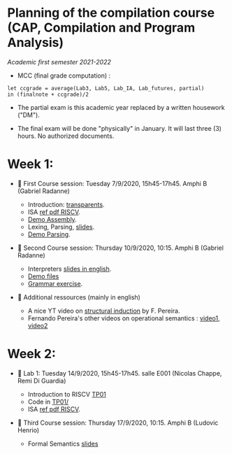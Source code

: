 # Planning of the compilation course (CAP, Compilation and Program Analysis)
_Academic first semester 2021-2022_

* MCC (final grade computation) : 
```
let ccgrade = average(Lab3, Lab5, Lab_IA, Lab_futures, partial)
in (finalnote + ccgrade)/2
```
* The partial exam is this academic year replaced by a written housework ("DM").

* The final exam will be done "physically" in January. It will last three (3) hours. No authorized documents.

# Week 1: 

- :book: First Course session: Tuesday 7/9/2020, 15h45-17h45. Amphi B (Gabriel Radanne)
  
  * Introduction: [transparents](course/capmif_cours01_intro_et_archi.pdf).
  * ISA [ref pdf RISCV](course/riscv_isa.pdf).
  * [Demo Assembly](course/demo20.s).
  * Lexing, Parsing, [slides](course/capmif_cours02_lexing_parsing.pdf).
  * [Demo Parsing](course/ANTLRExamples.tar.xz).

- :book: Second Course session: Thursday 10/9/2020, 10:15. Amphi B (Gabriel Radanne)

  * Interpreters [slides in english](course/capmif_cours03_interpreters.pdf).
  * [Demo files](course/ANTLRExamples.tar.xz)
  * [Grammar exercise](course/TD2.pdf).

- :rocket: Additional ressources (mainly in english)

	* A nice YT video on [structural induction](https://www.youtube.com/watch?v=2o3EzvfgTiQ) by F. Pereira.
	* Fernando Pereira's other videos on operational semantics : [video1](https://www.youtube.com/watch?v=bOzbRhXvtlY), [video2](https://www.youtube.com/watch?v=aiBKOuM5iEA)

# Week 2:

- :hammer: Lab 1: Tuesday 14/9/2020, 15h45-17h45. salle E001 (Nicolas Chappe, Remi Di Guardia)

    * Introduction to RISCV [TP01](TP01/tp1.pdf)
    * Code in [TP01/](TP01/)
    * ISA [ref pdf RISCV](course/riscv_isa.pdf).

- :book: Third Course session: Thursday 17/9/2020, 10:15. Amphi B (Ludovic Henrio)

    * Formal Semantics [slides](course/cap_cours03b_semantics.pdf)
